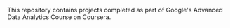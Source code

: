 This repository contains projects completed as part of Google's Advanced Data Analytics Course on Coursera.
